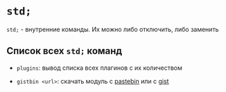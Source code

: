 # `std;`

`std;` - внутренние команды. Их можно либо отключить, либо заменить

## Список всех `std;` команд
- `plugins`: вывод списка всех плагинов с их количеством

- `gistbin <url>`: скачать модуль с [pastebin](https://pastebin.com) или с [gist](https://gist.github.com)